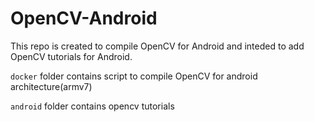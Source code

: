 # OpenCV-Android

This repo is created to compile OpenCV for Android and inteded to add OpenCV tutorials for Android. 


`docker` folder contains script to compile OpenCV for android architecture(armv7)

`android` folder contains opencv tutorials
